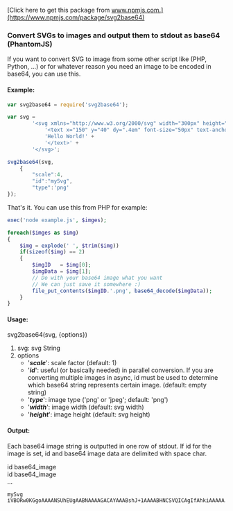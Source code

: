 [Click here to get this package from www.npmjs.com.](https://www.npmjs.com/package/svg2base64)

### Convert SVGs to images and output them to stdout as base64 (PhantomJS)

If you want to convert SVG to image from some other script like (PHP, Python, ...) or for whatever reason you need an image to be encoded in base64, you can use this.

#### Example:
```javascript
var svg2base64 = require('svg2base64');

var svg =
		'<svg xmlns="http://www.w3.org/2000/svg" width="300px" height="80">' + 
			'<text x="150" y="40" dy=".4em" font-size="50px" text-anchor="middle">' +
			'Hello World!' +
			'</text>' + 
		'</svg>';                         

svg2base64(svg,
	{
		"scale":4,
		"id":"mySvg",
		"type":'png'
});         
```

That's it.
You can use this from PHP for example:

```php
exec('node example.js', $imges);

foreach($imges as $img)
{
	$img = explode(' ', $trim($img))
	if(sizeof($img) == 2)
	{
		$imgID   = $img[0];
		$imgData = $img[1];
		// Do with your base64 image what you want
		// We can just save it somewhere :)
		file_put_contents($imgID.'.png', base64_decode($imgData));
	}
}
```

#### Usage:
svg2base64(svg, {options})

1. svg: svg String
2. options
	* '**_scale_**':  scale factor (default: 1)
	* '**_id_**':     useful (or basically needed) in parallel conversion. If you are converting multiple images in async, id must be used to determine which base64 string represents certain image. (default: empty string)
	* '**_type_**':   image type ('png' or 'jpeg'; default: 'png')
	* '**_width_**':  image width (default: svg width)
	* '**_height_**': image height (default: svg height)

#### Output:
Each base64 image string is outputted in one row of stdout. If id for the image is set, id and base64 image data are delimited with space char.

id base64_image<br />
id base64_image<br />
...

```
mySvg iVBORw0KGgoAAAANSUhEUgAABNAAAAGACAYAAABshJ+1AAAABHNCSVQICAgIfAhkiAAAAA...
```


